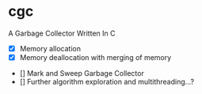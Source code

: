 # cgc
A Garbage Collector Written In C

- [x] Memory allocation 
- [x] Memory deallocation with merging of memory
- [] Mark and Sweep Garbage Collector
- [] Further algorithm exploration and multithreading...?
